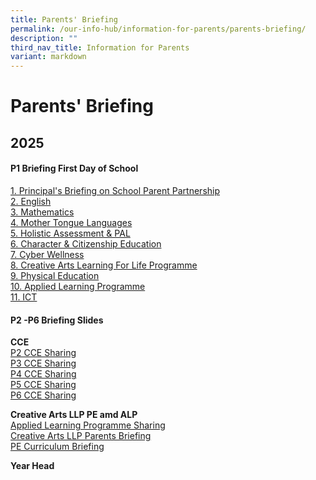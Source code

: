 ```yaml
---
title: Parents' Briefing
permalink: /our-info-hub/information-for-parents/parents-briefing/
description: ""
third_nav_title: Information for Parents
variant: markdown
---
```

# Parents' Briefing

2025
----

#### P1 Briefing First Day of School

[1. Principal's Briefing on School Parent Partnership](/files/Our%20Info%20Hub/Information%20for%20Parents/1__Principal_s_Briefing_on_School_Parent_Partnership.pdf)<br>
[2. English](/files/Our%20Info%20Hub/Information%20for%20Parents/2__English.pdf)<br>
[3. Mathematics](/files/Our%20Info%20Hub/Information%20for%20Parents/3__Mathematics.pdf)<br>
[4. Mother Tongue Languages](/files/Our%20Info%20Hub/Information%20for%20Parents/4__Mother_Tongue_Languages.pdf)<br>
[5. Holistic Assessment &amp; PAL](/files/Our%20Info%20Hub/Information%20for%20Parents/5__Holistic_Assessment___PAL.pdf)<br>
[6. Character &amp; Citizenship Education](/files/Our%20Info%20Hub/Information%20for%20Parents/6__Character___Citizenship_Education.pdf)<br>
[7. Cyber Wellness](/files/Our%20Info%20Hub/Information%20for%20Parents/7__Cyber_Wellness.pdf)<br>
[8. Creative Arts Learning For Life Programme](/files/Our%20Info%20Hub/Information%20for%20Parents/8__Creative_Arts_Learning_For_Life_Programme.pdf)<br>
[9. Physical Education](/files/Our%20Info%20Hub/Information%20for%20Parents/9__Physical_Education.pdf)<br>
[10. Applied Learning Programme](/files/Our%20Info%20Hub/Information%20for%20Parents/10__Applied_Learning_Programme.pdf)<br>
[11. ICT](/files/Our%20Info%20Hub/Information%20for%20Parents/11__ICT.pdf)
  

  

#### P2 -P6 Briefing Slides

**CCE**<br>
[P2 CCE Sharing](https://youtu.be/UkxUKYbLc9Q)<br>
[P3 CCE Sharing](https://youtu.be/jMWqZx_af1k)<br>
[P4 CCE Sharing](https://youtu.be/dLOnNOZkThg)<br>
[P5 CCE Sharing](https://youtu.be/JVSCybwQSfo)<br>
[P6 CCE Sharing](https://youtu.be/ky6SBA_N-xI)


**Creative Arts LLP PE amd ALP**<br>
[Applied Learning Programme Sharing](https://youtu.be/rCJl_tYFU7I)<br>
[Creative Arts LLP Parents Briefing](https://youtu.be/Bl-lSFhV3Us)<br>
[PE Curriculum Briefing](https://youtu.be/wZ4N-g4GG_Y)


**Year Head**<br>